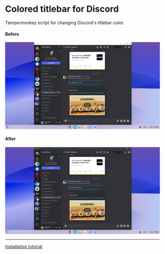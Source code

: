 # Colored titlebar for Discord
Tampermonkey script for changing Discord's titlebar color.

#### Before
<img src="screenshots/Screenshot%202023-04-03%2010.27.42%20AM.png" width="600"></img>

#### After
<img src="screenshots/Screenshot%202023-04-03%2010.28.14%20AM.png" width="600"></img>

<hr/>

[Installation tutorial](https://github.com/JiayuanWen/Discord-colored-titlebar-tampermonkey/wiki/Installation)
